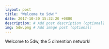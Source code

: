 ```yaml
---
layout: post
title: "Welcome to 5dw!"
date: 2017-10-30 15:32:20 +0800
description: # Add post description (optional)
img: 5dw.png # Add image post (optional)
---
```


Welcome to 5dw, the 5 dimention network!

